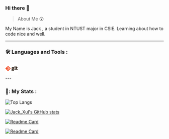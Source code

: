 ### Hi there 👋
>About Me 😲

My Name is Jack , a student in NTUST major in CSIE. Learning about how to code nice and well.

---

### :hammer_and_wrench: Languages and Tools :
<div>
<img src="https://github.com/devicons/devicon/blob/master/icons/git/git-original-wordmark.svg" title="Git" **alt="Git" width="40" height="40"/>
</div>
---

### 🦊: My Stats :

![Top Langs](https://github-readme-stats.vercel.app/api/top-langs/?username=Jackxul&hide=SCSS,CSS,EJS,HTML&langs_count=5&&theme=blueberry&card_width=450px&layout=compact)

[![Jack_Xul's GitHub stats](https://github-readme-stats-sigma-five.vercel.app/api?username=Jackxul&theme=nightowl&show_icons=true)](https://github.com/Jackxul?tab=repositories)


[![Readme Card](https://github-readme-stats.vercel.app/api/pin/?username=Jackxul&theme=buefy&repo=NGLAB_Ticket_System&show_owner=true)](https://github.com/Jackxul/NGLAB_Ticket_System) 

[![Readme Card](https://github-readme-stats.vercel.app/api/pin/?username=Jackxul&theme=buefy&repo=Makefile&show_owner=true)](https://github.com/Jackxul/Makefile) 

<!--
**Jackxul/Jackxul** is a ✨ _special_ ✨ repository because its `README.md` (this file) appears on your GitHub profile.

Here are some ideas to get you started:

- 🔭 I’m currently working on ...
- 🌱 I’m currently learning ...
- 👯 I’m looking to collaborate on ...
- 🤔 I’m looking for help with ...
- 💬 Ask me about ...
- 📫 How to reach me: ...
- 😄 Pronouns: ...
- ⚡ Fun fact: ...
-->
